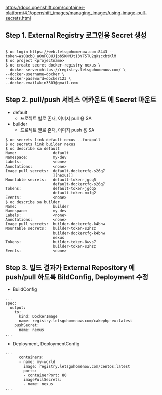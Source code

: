 
https://docs.openshift.com/container-platform/4.1/openshift_images/managing_images/using-image-pull-secrets.html

## Step 1. External Registry 로그인용 Secret 생성

```console

$ oc login https://web.letsgohomenow.com:8443 --token=WsOQcb8_aOnFO8UJjpb5KNMJtI3YF5TU2qXscxbtKlM
$ oc project <projectname>
$ oc create secret docker-registry nexus \
--docker-server=https://registry.letsgohomenow.com/ \
--docker-username=docker \
--docker-password=docker123 \
--docker-email=kin3303@gmail.com
```

## Step 2. pull/push 서비스 어카운트 에 Secret 마운트

- default 
   - 프로젝트 별로 존재, 이미지 pull 용 SA
- builder
   - 프로젝트 별로 존재, 이미지 push 용 SA

```console
$ oc secrets link default nexus --for=pull
$ oc secrets link builder nexus
$ oc describe sa default
Name:                default
Namespace:           my-dev
Labels:              <none>
Annotations:         <none>
Image pull secrets:  default-dockercfg-s26q7
                     ][nexus]]
Mountable secrets:   default-token-jgcq5
                     default-dockercfg-s26q7
Tokens:              default-token-jgcq5
                     default-token-mxfg2
Events:              <none>
$ oc describe sa builder
Name:                builder
Namespace:           my-dev
Labels:              <none>
Annotations:         <none>
Image pull secrets:  builder-dockercfg-k4bhw
Mountable secrets:   builder-token-s2hzz
                     builder-dockercfg-k4bhw
                     nexus
Tokens:              builder-token-8wvs7
                     builder-token-s2hzz
Events:              <none>

```

## Step 3. 빌드 결과가 External Repository 에 push/pull 하도록 BildConfig, Deployment 수정 

- BuildConfig

```
...
spec:
  output:
    to:
      kind: DockerImage
      name: registry.letsgohomenow.com/cakephp-ex:latest
    pushSecret:
      name: nexus
...
```

- Deployment, DeploymentConfig

```
...
      containers:
      - name: my-world
        image: registry.letsgohomenow.com/centos:latest
        ports:
        - containerPort: 80
        imagePullSecrets:
        - name: nexus
...
```
